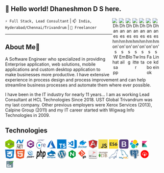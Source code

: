 ## 👋 Hello world! Dhaneshmon D S here.
<div align="center">
 
 
<a href="https://www.linkedin.com/in/dhaneshmon" target="_blank" rel="nofollow"><img align="right" alt="Dhaneshmon's Linkdein" width="22px" src="https://cdn.jsdelivr.net/npm/simple-icons@v3/icons/linkedin.svg" /></a>
<a href="https://www.facebook.com/dhaneshmonds/" target="_blank" rel="nofollow"><img align="right" alt="Dhaneshmon's Facebook" width="22px" src="https://cdn.jsdelivr.net/npm/simple-icons@v3/icons/facebook.svg" /></a>
<a href="https://www.instagram.com/dhaneshmon" target="_blank" rel="nofollow"><img align="right" alt="Dhaneshmon's Insta" width="22px" src="https://cdn.jsdelivr.net/npm/simple-icons@v3/icons/instagram.svg" /></a>
<a href="https://twitter.com/dhaneshmon" target="_blank" rel="nofollow"><img align="right" alt="Dhaneshmon's Twitter" width="22px" src="https://cdn.jsdelivr.net/npm/simple-icons@v3/icons/twitter.svg" /></a>
<a href="https://dhaneshmon.wordpress.com/" target="_blank" rel="nofollow"><img align="right" alt="Dhaneshmon's Blog" width="22px" src="https://cdn.jsdelivr.net/npm/simple-icons@v3/icons/wordpress.svg" /></a>
<a href="mailto:dhaneshmon@gmail.com" target="_blank" rel="nofollow"><img align="right" alt="Dhaneshmon's Email" width="22px" src="https://cdn.jsdelivr.net/npm/simple-icons@v3/icons/gmail.svg" /></a>
<a href="https://wa.me/919496369269" target="_blank" rel="nofollow"><img align="right" alt="Dhaneshmon's Whatsapp" width="22px" src="https://cdn.jsdelivr.net/npm/simple-icons@v3/icons/whatsapp.svg" /></a>
</div>
<p><code>⚡ Full Stack, Lead Consultant</code> | <code>📫 India, Hyderabad/Chennai/Trivandrum</code> | <code>🔭 Freelancer</code> </p>
<hr/>

##  About Me💬

A Software Engineer who specialized in providing Enterprise application, web solutions, mobile applications and custom desktop application to make businesses more productive. I have extensive experience in process design and process improvement and can help streamline business processes and automate them where ever possible.

I have been in the IT industry for nearly 11 years… I am as working Lead Consultant at HCL Technologies Since 2018.  UST Global Trivandrum was my last company. Other previous employers were Xerox Services (2013), Calpine Group (2011) and my IT career started with Wigwag Info Technologies in 2009.
## Technologies
<div >
<a rel="noopener noreferrer" href="#"><img alt="Asp.net Core" width="30" height="30" src="https://github.com/Dhaneshmonds/Dhaneshmonds/blob/main/asset/images/node.png" /></a>
<a rel="noopener noreferrer" href="#"><img alt="Asp.net Core" width="30" height="30" src="https://github.com/Dhaneshmonds/Dhaneshmonds/blob/main/asset/images/dotnet.png" /></a>
<a rel="noopener noreferrer" href="#"><img alt="Asp.net Core" width="30" height="30" src="https://github.com/Dhaneshmonds/Dhaneshmonds/blob/main/asset/images/csharp.png" /></a>
<a rel="noopener noreferrer" href="#"><img alt="Asp.net Core" width="30" height="30" src="https://github.com/Dhaneshmonds/Dhaneshmonds/blob/main/asset/images/aspdotnetcore.png" /></a>
<a rel="noopener noreferrer" href="#"><img alt="Asp.net Core" width="30" height="30" src="https://github.com/Dhaneshmonds/Dhaneshmonds/blob/main/asset/images/azure.png" /></a>
<a rel="noopener noreferrer" href="#"><img alt="Asp.net Core" width="30" height="30" src="https://github.com/Dhaneshmonds/Dhaneshmonds/blob/main/asset/images/typescript.png" /></a>
<a rel="noopener noreferrer" href="#"><img alt="Asp.net Core" width="30" height="30" src="https://github.com/Dhaneshmonds/Dhaneshmonds/blob/main/asset/images/visualstudio.png" /></a>
<a rel="noopener noreferrer" href="#"><img alt="Asp.net Core" width="30" height="30" src="https://github.com/Dhaneshmonds/Dhaneshmonds/blob/main/asset/images/docker.png" /></a>
<a rel="noopener noreferrer" href="#"><img alt="Asp.net Core" width="30" height="30" src="https://github.com/Dhaneshmonds/Dhaneshmonds/blob/main/asset/images/angular.png" /></a>
<a rel="noopener noreferrer" href="#"><img alt="Asp.net Core" width="30" height="30" src="https://github.com/Dhaneshmonds/Dhaneshmonds/blob/main/asset/images/javascript.png" /></a>
<a rel="noopener noreferrer" href="#"><img alt="Asp.net Core" width="30" height="30" src="https://github.com/Dhaneshmonds/Dhaneshmonds/blob/main/asset/images/es6.png" /></a>
<a rel="noopener noreferrer" href="#"><img alt="Asp.net Core" width="30" height="30" src="https://github.com/Dhaneshmonds/Dhaneshmonds/blob/main/asset/images/bootstrap.png" /></a>
<a rel="noopener noreferrer" href="#"><img alt="Asp.net Core" width="30" height="30" src="https://github.com/Dhaneshmonds/Dhaneshmonds/blob/main/asset/images/elasticsearch.png" /></a>
<a rel="noopener noreferrer" href="#"><img alt="Asp.net Core" width="30" height="30" src="https://github.com/Dhaneshmonds/Dhaneshmonds/blob/main/asset/images/kibana.png" /></a>
<a rel="noopener noreferrer" href="#"><img alt="Asp.net Core" width="30" height="30" src="https://github.com/Dhaneshmonds/Dhaneshmonds/blob/main/asset/images/css.png" /></a>
<a rel="noopener noreferrer" href="#"><img alt="Asp.net Core" width="30" height="30" src="https://github.com/Dhaneshmonds/Dhaneshmonds/blob/main/asset/images/html.png" /></a>
<a rel="noopener noreferrer" href="#"><img alt="Asp.net Core" width="30" height="30" src="https://github.com/Dhaneshmonds/Dhaneshmonds/blob/main/asset/images/jquery.png" /></a>
<a rel="noopener noreferrer" href="#"><img alt="Asp.net Core" width="30" height="30" src="https://github.com/Dhaneshmonds/Dhaneshmonds/blob/main/asset/images/php.png" /></a>
<a rel="noopener noreferrer" href="#"><img alt="Asp.net Core" width="30" height="30" src="https://github.com/Dhaneshmonds/Dhaneshmonds/blob/main/asset/images/drupal.png" /></a>
<a rel="noopener noreferrer" href="#"><img alt="Asp.net Core" width="30" height="30" src="https://github.com/Dhaneshmonds/Dhaneshmonds/blob/main/asset/images/wordpress.png" /></a>
<a rel="noopener noreferrer" href="#"><img alt="Asp.net Core" width="30" height="30" src="https://github.com/Dhaneshmonds/Dhaneshmonds/blob/main/asset/images/nginx.png" /></a>
<a rel="noopener noreferrer" href="#"><img alt="Asp.net Core" width="30" height="30" src="https://github.com/Dhaneshmonds/Dhaneshmonds/blob/main/asset/images/git.png" /></a>
<a rel="noopener noreferrer" href="#"><img alt="Asp.net Core" width="30" height="30" src="https://github.com/Dhaneshmonds/Dhaneshmonds/blob/main/asset/images/sql.png" /></a>
<a rel="noopener noreferrer" href="#"><img alt="Asp.net Core" width="30" height="30" src="https://github.com/Dhaneshmonds/Dhaneshmonds/blob/main/asset/images/mongodb.png" /></a>
<a rel="noopener noreferrer" href="#"><img alt="Asp.net Core" width="30" height="30" src="https://github.com/Dhaneshmonds/Dhaneshmonds/blob/main/asset/images/mariadb.png" /></a>
<a rel="noopener noreferrer" href="#"><img alt="Asp.net Core" width="30" height="30" src="https://github.com/Dhaneshmonds/Dhaneshmonds/blob/main/asset/images/mysql.png" /></a>
<a rel="noopener noreferrer" href="#"><img alt="Asp.net Core" width="30" height="30" src="https://github.com/Dhaneshmonds/Dhaneshmonds/blob/main/asset/images/postgres.png" /></a>
<a rel="noopener noreferrer" href="#"><img alt="Asp.net Core" width="30" height="30" src="https://github.com/Dhaneshmonds/Dhaneshmonds/blob/main/asset/images/oracledb.png" /></a>
<a rel="noopener noreferrer" href="#"><img alt="Asp.net Core" width="30" height="30" src="https://github.com/Dhaneshmonds/Dhaneshmonds/blob/main/asset/images/selenium.png" /></a>
</div>

 

<!--
**Dhaneshmonds/Dhaneshmonds** is a ✨ _special_ ✨ repository because its `README.md` (this file) appears on your GitHub profile.

Here are some ideas to get you started:

- 🔭 I’m currently working on ...
- 🌱 I’m currently learning ...
- 👯 I’m looking to collaborate on ...
- 🤔 I’m looking for help with ...
- 💬 Ask me about ...
- 📫 How to reach me: ...
- 😄 Pronouns: ...
- ⚡ Fun fact: ...
-->
 

